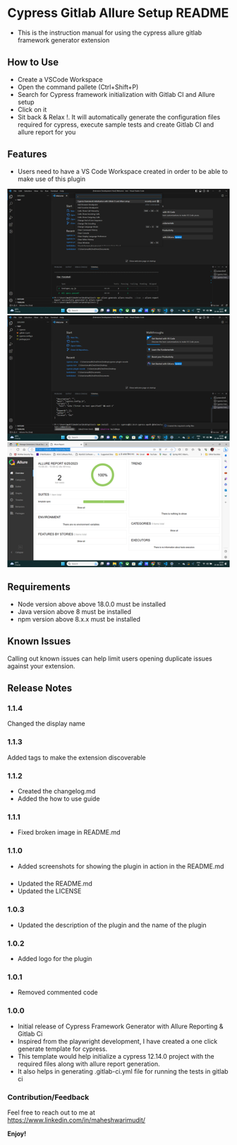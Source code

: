 # Cypress Gitlab Allure Setup README
- This is the instruction manual for using the cypress allure gitlab framework generator extension

## How to Use
- Create a VSCode Workspace
- Open the command pallete (Ctrl+Shift+P)
- Search for Cypress framework initialization with Gitlab CI and Allure setup
- Click on it
- Sit back & Relax !. It will automatically generate the configuration files required for cypress, execute sample tests and create   Gitlab CI and allure report for you

## Features

- Users need to have a VS Code Workspace created in order to be able to make use of this plugin

![Cypress CodeLab Generator](images/listing.png)
![Plugin under execution](images/installing.png)
![Allure Report](images/allure.png)

 
## Requirements

- Node version above above 18.0.0 must be installed
- Java version above 8 must be installed
- npm version above 8.x.x must be installed

## Known Issues

Calling out known issues can help limit users opening duplicate issues against your extension.

## Release Notes

### 1.1.4
Changed the display name

### 1.1.3
Added tags to make the extension discoverable
### 1.1.2
- Created the changelog.md
- Added the how to use guide
### 1.1.1
- Fixed broken image in README.md
### 1.1.0
- Added screenshots for showing the plugin in action in the README.md
###
- Updated the README.md
- Updated the LICENSE 
### 1.0.3
- Updated the description of the plugin and the name of the plugin
### 1.0.2
- Added logo for the plugin
### 1.0.1
- Removed commented code
### 1.0.0

- Initial release of Cypress Framework Generator with Allure Reporting & Gitlab Ci
- Inspired from the playwright development, I have  created a one click generate template for cypress.
- This template would help initialize a cypress 12.14.0 project with the required files along with allure report generation.
- It also helps in generating .gitlab-ci.yml file for running the tests in gitlab ci 


### Contribution/Feedback

Feel free to reach out to me at https://www.linkedin.com/in/maheshwarimudit/



**Enjoy!**
